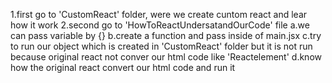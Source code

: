 1.first go to 'CustomReact' folder, were we create cuntom react and lear how it work
2.second go to 'HowToReactUndersatandOurCode' file
a.we can pass variable by {}
b.create a function and pass inside of main.jsx
c.try to run our object which is created in 'CustomReact' folder but it is not run because original react not conver our html code like 'Reactelement'
d.know how the original react convert our html code and run it